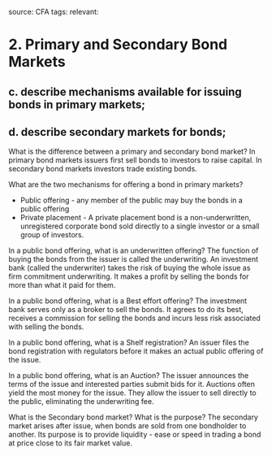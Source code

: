 source: CFA
tags: 
relevant: 

# 2. Primary and Secondary Bond Markets

## c. describe mechanisms available for issuing bonds in primary markets;
## d. describe secondary markets for bonds;

What is the difference between a primary and secondary bond market?
In primary bond markets issuers first sell bonds to investors to raise capital. In secondary bond markets investors trade existing bonds.

What are the two mechanisms for offering a bond in primary markets?
- Public offering - any member of the public may buy the bonds in a public offering
- Private placement - A private placement bond is a non-underwritten, unregistered corporate bond sold directly to a single investor or a small group of investors.

In a public bond offering, what is an underwritten offering?
The function of buying the bonds from the issuer is called the underwriting. An investment bank (called the underwriter) takes the risk of buying the whole issue as firm commitment underwriting. It makes a profit by selling the bonds for more than what it paid for them.

In a public bond offering, what is a Best effort offering?
The investment bank serves only as a broker to sell the bonds. It agrees to do its best, receives a commission for selling the bonds and incurs less risk associated with selling the bonds.

In a public bond offering, what is a Shelf registration?
An issuer files the bond registration with regulators before it makes an actual public offering of the issue.

In a public bond offering, what is an Auction?
The issuer announces the terms of the issue and interested parties submit bids for it. Auctions often yield the most money for the issue. They allow the issuer to sell directly to the public, eliminating the underwriting fee.

What is the Secondary bond market? What is the purpose?
The secondary market arises after issue, when bonds are sold from one bondholder to another. Its purpose is to provide liquidity - ease or speed in trading a bond at price close to its fair market value.

